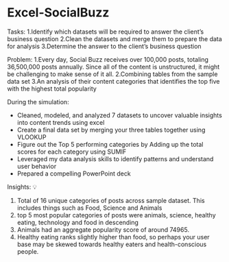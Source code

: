 # Excel-SocialBuzz

Tasks:
1.Identify which datasets will be required to answer the client’s business question
2.Clean the datasets and merge them to prepare the data for analysis
3.Determine the answer to the client’s business question

Problem:
1.Every day, Social Buzz receives over 100,000 posts, totaling 36,500,000 posts annually. Since all of the content is unstructured, it might be challenging to make sense of it all.
2.Combining tables from the sample data set
3.An analysis of their content categories that identifies the top five with the highest total popularity


During the simulation:
 
- Cleaned, modeled, and analyzed 7 datasets to uncover valuable insights into content trends using excel 
- Create a final data set by merging your three tables together using VLOOKUP
- Figure out the Top 5 performing categories by Adding up the total scores for each category using SUMIF
- Leveraged my data analysis skills to identify patterns and understand user behavior
- Prepared a compelling PowerPoint deck

 Insights: 💡
1. Total of 16 unique categories of posts across sample dataset. This includes things such as Food, Science and Animals
2. top 5 most popular categories of posts were animals, science, healthy eating, technology and food in descending
3. Animals had an aggregate popularity score of around 74965.
4. Healthy eating ranks slightly higher than food, so perhaps your user base may be skewed towards healthy
eaters and health-conscious people.


